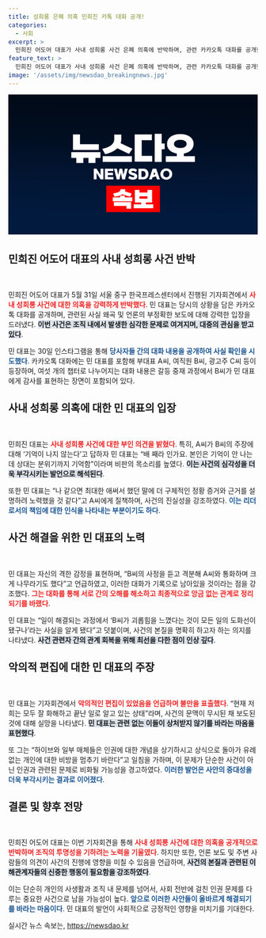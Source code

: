 ```yaml
---
title: 성희롱 은폐 의혹 민희진 카톡 대화 공개!
categories:
  - 사회
excerpt: >
  민희진 어도어 대표가 사내 성희롱 사건 은폐 의혹에 반박하며, 관련 카카오톡 대화를 공개했다. 그는 사건의 진실 정정을 강조하며, 하이브 및 언론에 대한 비판을 담았다. 이 사태의 모든 논란의 본질은 무엇일까? 클릭해서 자세히 알아보세요!
feature_text: >
  민희진 어도어 대표가 사내 성희롱 사건 은폐 의혹에 반박하며, 관련 카카오톡 대화를 공개했다. 그는 사건의 진실 정정을 강조하며, 하이브 및 언론에 대한 비판을 담았다. 이 사태의 모든 논란의 본질은 무엇일까? 클릭해서 자세히 알아보세요!
image: '/assets/img/newsdao_breakingnews.jpg'
---
```


<p><img src="/assets/img/newsdao_breakingnews.jpg" alt="flaretime 속보" /></p>

<h2 data-ke-size="size26">민희진 어도어 대표의 사내 성희롱 사건 반박</h2>

<p data-ke-size="size16">&nbsp;</p>

<p>민희진 어도어 대표가 5월 31일 서울 중구 한국프레스센터에서 진행된 기자회견에서 <b><span style="color: #ee2323;">사내 성희롱 사건에 대한 의혹을 강력하게 반박했다</span></b>. 민 대표는 당시의 상황을 담은 카카오톡 대화를 공개하며, 관련된 사실 왜곡 및 언론의 부정확한 보도에 대해 강력한 입장을 드러냈다. <b><span style="background-color: #21538527;">이번 사건은 조직 내에서 발생한 심각한 문제로 여겨지며, 대중의 관심을 받고 있다</span></b>.</p>

<p>민 대표는 30일 인스타그램을 통해 <b><span style="color: #1a5490;">당사자들 간의 대화 내용을 공개하여 사실 확인을 시도했다</span></b>. 카카오톡 대화에는 민 대표를 포함해 부대표 A씨, 여직원 B씨, 광고주 C씨 등이 등장하며, 여섯 개의 챕터로 나누어지는 대화 내용은 갈등 중재 과정에서 B씨가 민 대표에게 감사를 표현하는 장면이 포함되어 있다.</p>

<h2 data-ke-size="size26">사내 성희롱 의혹에 대한 민 대표의 입장</h2>

<p data-ke-size="size16">&nbsp;</p>

<p>민희진 대표는 <b><span style="color: #ee2323;">사내 성희롱 사건에 대한 부인 의견을 밝혔다</span></b>. 특히, A씨가 B씨의 주장에 대해 ‘기억이 나지 않는다’고 답하자 민 대표는 “배 째라 인가요. 본인은 기억이 안 나는데 상대는 분위기까지 기억함”이라며 비판의 목소리를 높였다. <b><span style="background-color: #21538527;">이는 사건의 심각성을 더욱 부각시키는 발언으로 해석된다</span></b>.</p>

<p>또한 민 대표는 “나 같으면 최대한 애써서 했던 말에 더 구체적인 정황 증거와 근거를 설명하려 노력했을 것 같다”고 A씨에게 질책하며, 사건의 진실성을 강조하였다. <b><span style="color: #1a5490;">이는 리더로서의 책임에 대한 인식을 나타내는 부분이기도 하다</span></b>.</p>

<h2 data-ke-size="size26">사건 해결을 위한 민 대표의 노력</h2>

<p data-ke-size="size16">&nbsp;</p>

<p>민 대표는 자신의 격한 감정을 표현하며, “B씨의 사정을 듣고 격분해 A씨와 통화하며 크게 나무라기도 했다”고 언급하였고, 이러한 대화가 기록으로 남아있을 것이라는 점을 강조했다. <b><span style="color: #ee2323;">그는 대화를 통해 서로 간의 오해를 해소하고 최종적으로 앙금 없는 관계로 정리되기를 바랬다</span></b>.</p>

<p>민 대표는 “일이 해결되는 과정에서 ‘B씨가 괴롭힘을 느꼈다는 것이 모든 일의 도화선이 됐구나’라는 사실을 알게 됐다”고 덧붙이며, 사건의 본질을 명확히 하고자 하는 의지를 나타냈다. <b><span style="background-color: #21538527;">사건 관련자 간의 관계 회복을 위해 최선을 다한 점이 인상 깊다</span></b>.</p>

<h2 data-ke-size="size26">악의적 편집에 대한 민 대표의 주장</h2>

<p data-ke-size="size16">&nbsp;</p>

<p>민 대표는 기자회견에서 <b><span style="color: #ee2323;">악의적인 편집이 있었음을 언급하며 불만을 표출했다</span></b>. “현재 저희는 모두 잘 화해하고 끝난 일로 알고 있는 상태”라며, 사건의 문맥이 무시된 채 보도된 것에 대해 실망을 나타냈다. <b><span style="background-color: #21538527;">민 대표는 관련 없는 이들이 상처받지 않기를 바라는 마음을 표현했다</span></b>.</p>

<p>또 그는 “하이브와 일부 매체들은 인권에 대한 개념을 상기하시고 상식으로 돌아가 유례없는 개인에 대한 비방을 멈추기 바란다”고 일침을 가하며, 이 문제가 단순한 사건이 아닌 인권과 관련된 문제로 비화될 가능성을 경고하였다. <b><span style="color: #1a5490;">이러한 발언은 사안의 중대성을 더욱 부각시키는 결과로 이어졌다</span></b>.</p>

<h2 data-ke-size="size26">결론 및 향후 전망</h2>

<p data-ke-size="size16">&nbsp;</p>

<p>민희진 어도어 대표는 이번 기자회견을 통해 <b><span style="color: #ee2323;">사내 성희롱 사건에 대한 의혹을 공개적으로 반박하며 조직의 투명성을 기하려는 노력을 기울였다</span></b>. 하지만 또한, 언론 보도 및 주변 사람들의 의견이 사건의 진행에 영향을 미칠 수 있음을 언급하며, <b><span style="background-color: #21538527;">사건의 본질과 관련된 이해관계자들의 신중한 행동이 필요함을 강조하였다</span></b>.</p>

<p>이는 단순히 개인의 사생활과 조직 내 문제를 넘어서, 사회 전반에 걸친 인권 문제를 다루는 중요한 사건으로 남을 가능성이 높다. <b><span style="color: #1a5490;">앞으로 이러한 사안들이 올바르게 해결되기를 바라는 마음이다</span></b>. 민 대표의 발언이 사회적으로 긍정적인 영향을 미치기를 기대한다.</p>
실시간 뉴스 속보는, <a href="https://newsdao.kr" rel="dofollow">https://newsdao.kr</a>


